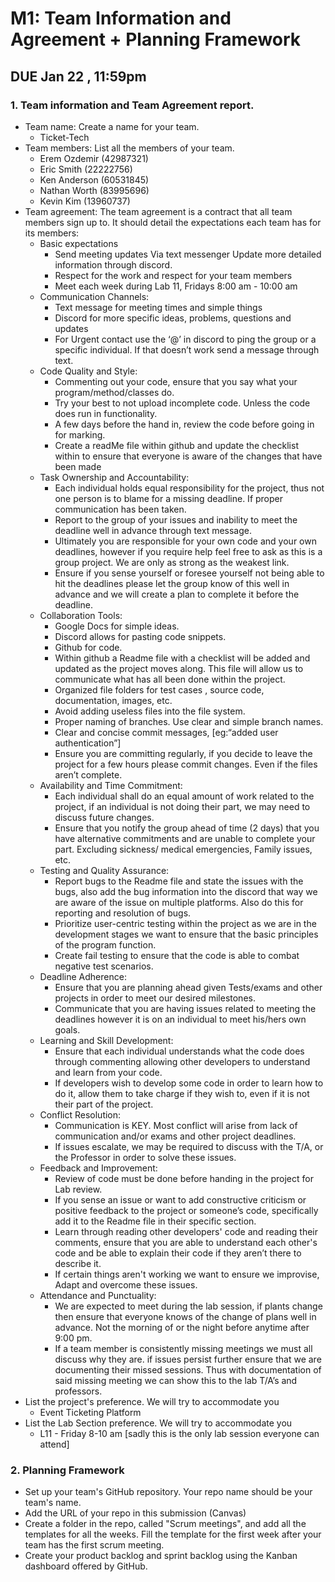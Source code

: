 # M1: Team Information and Agreement + Planning Framework
## DUE Jan 22 , 11:59pm


### 1. Team information and Team Agreement report.
- Team name: Create a name for your team.
    - Ticket-Tech
- Team members: List all the members of your team.
    - Erem Ozdemir (42987321)
    - Eric Smith (22222756)
    - Ken Anderson (60531845)
    - Nathan Worth (83995696)
    - Kevin Kim (13960737)
- Team agreement: The team agreement is a contract that all team members sign up to. It should detail the expectations each team has for its members:
    - Basic expectations
        - Send meeting updates Via text messenger Update more detailed information through discord. 
        - Respect for the work and respect for your team members
        - Meet each week during Lab 11, Fridays 8:00 am - 10:00 am
    -   Communication Channels:
        - Text message for meeting times and simple things 
        - Discord for more specific ideas, problems, questions and updates
        - For Urgent contact use the ‘@’ in discord to ping the group or a specific individual. If that doesn’t work send a message through text.
    - Code Quality and Style:
        - Commenting out your code, ensure that you say what your program/method/classes do.
        - Try your best to not upload incomplete code. Unless the code does run in functionality.
        - A few days before the hand in, review the code before going in for marking.
        - Create a readMe file within github and update the checklist within to ensure that everyone is aware of the changes that have been made
    - Task Ownership and Accountability:
        - Each individual holds equal responsibility for the project, thus not one person is to blame for a missing deadline. If proper communication has been taken.
        - Report to the group of your issues and inability to meet the deadline well in advance through text message.
        - Ultimately you are responsible for your own code and your own deadlines, however if you require help feel free to ask as this is a group project. We are only as strong as the weakest link. 
        - Ensure if you sense yourself or foresee yourself not being able to hit the deadlines please let the group know of this well in advance and we will create a plan to complete it before the deadline.
    -   Collaboration Tools:
        - Google Docs for simple ideas.
        - Discord allows for pasting code snippets.
        - Github for code.
        - Within github a Readme file with a checklist will be added and updated as the project moves along. This file will allow us to communicate what has all been done within the project. 
        - Organized file folders for test cases , source code, documentation, images, etc.
        - Avoid adding useless files into the file system.
        - Proper naming of branches. Use clear and simple branch names.
        - Clear and concise commit messages, [eg:“added user authentication”]
        - Ensure you are committing regularly, if you decide to leave the project for a few hours please commit changes. Even if the files aren’t complete. 
    - Availability and Time Commitment:
        - Each individual shall do an equal amount of work related to the project, if an individual is not doing their part, we may need to discuss future changes.
        - Ensure that you notify the group ahead of time (2 days) that you have alternative commitments and are unable to complete your part. Excluding sickness/ medical emergencies, Family issues, etc.
    - Testing and Quality Assurance:
        - Report bugs to the Readme file and state the issues with the bugs, also add the bug information into the discord that way we are aware of the issue on multiple platforms. Also do this for reporting and resolution of bugs.
        - Prioritize user-centric testing within the project as we are in the development stages we want to ensure that the basic principles of the program function.
        - Create fail testing to ensure that the code is able to combat negative test scenarios.
    - Deadline Adherence:
        - Ensure that you are planning ahead given Tests/exams and other projects in order to meet our desired milestones.
        - Communicate that you are having issues related to meeting the deadlines however it is on an individual to meet his/hers own goals.
    - Learning and Skill Development:
        - Ensure that each individual understands what the code does through commenting allowing other developers to understand and learn from your code.
        - If developers wish to develop some code in order to learn how to do it, allow them to take charge if they wish to, even if it is not their part of the project.
    - Conflict Resolution:
        - Communication is KEY. Most conflict will arise from lack of communication and/or exams and other project deadlines. 
        - If issues escalate, we may be required to discuss with the T/A, or the Professor in order to solve these issues. 
    - Feedback and Improvement:
        - Review of code must be done before handing in the project for Lab review. 
        - If you sense an issue or want to add constructive criticism or positive feedback to the project or someone’s code, specifically add it to the Readme file in their specific section.
        - Learn through reading other developers' code and reading their comments, ensure that you are able to understand each other's code and be able to explain their code if they aren’t there to describe it.
        - If certain things aren't working we want to ensure we improvise, Adapt and overcome these issues. 
    - Attendance and Punctuality:
        - We are expected to meet during the lab session, if plants change then ensure that everyone knows of the change of plans well in advance. Not the morning of or the night before anytime after 9:00 pm.
        - If a team member is consistently missing meetings we must all discuss why they are. if issues persist further ensure that we are documenting their missed sessions. Thus with documentation of said missing meeting we can show this to the lab T/A’s and professors.
- List the project's preference. We will try to accommodate you
    - Event Ticketing Platform
- List the Lab Section preference. We will try to accommodate you
    - L11 - Friday 8-10 am [sadly this is the only lab session everyone can attend]


### 2. Planning Framework
- Set up your team's GitHub repository. Your repo name should be your team's name.
- Add the URL of your repo in this submission (Canvas)
- Create a folder in the repo, called "Scrum meetings", and add all the templates for all the weeks. Fill the template for the first week after your team has the first scrum meeting.
- Create your product backlog and sprint backlog using the Kanban dashboard offered by GitHub.
